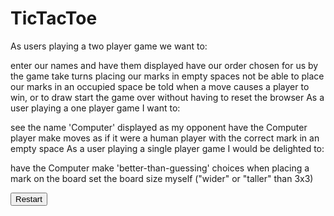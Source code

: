 # TicTacToe
As users playing a two player game we want to:

enter our names and have them displayed
have our order chosen for us by the game
take turns placing our marks in empty spaces
not be able to place our marks in an occupied space
be told when a move causes a player to win, or to draw
start the game over without having to reset the browser
As a user playing a one player game I want to:

see the name 'Computer' displayed as my opponent
have the Computer player make moves as if it were a human player with the correct mark in an empty space
As a user playing a single player game I would be delighted to:

have the Computer make 'better-than-guessing' choices when placing a mark on the board
set the board size myself ("wider" or "taller" than 3x3)
<body>
 <div class="board" id="board">
		<div class="cell" data-cell></div>
		<div class="cell" data-cell></div>
		<div class="cell" data-cell></div>
		<div class="cell" data-cell></div>
		<div class="cell" data-cell></div>
		<div class="cell" data-cell></div>
		<div class="cell" data-cell></div>
		<div class="cell" data-cell></div>
		<div class="cell" data-cell></div>
	</div>
	<div class="winning-message" id="winningMessage">
		<div id="winningMessageText"></div>
		<button id="restartButton">Restart</button>
	</div>
</body>
